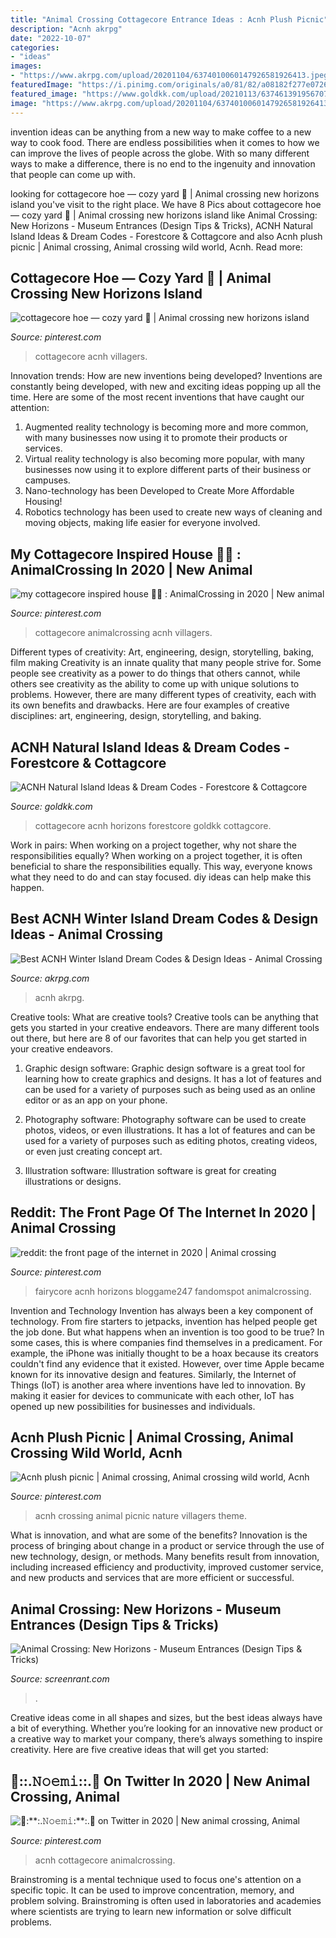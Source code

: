 ```yaml
---
title: "Animal Crossing Cottagecore Entrance Ideas : Acnh Plush Picnic"
description: "Acnh akrpg"
date: "2022-10-07"
categories:
- "ideas"
images:
- "https://www.akrpg.com/upload/20201104/6374010060147926581926413.jpeg"
featuredImage: "https://i.pinimg.com/originals/a0/81/82/a08182f277e072687563e253db60907f.png"
featured_image: "https://www.goldkk.com/upload/20210113/6374613919567078138146401.jpg"
image: "https://www.akrpg.com/upload/20201104/6374010060147926581926413.jpeg"
---
```



invention ideas can be anything from a new way to make coffee to a new way to cook food. There are endless possibilities when it comes to how we can improve the lives of people across the globe. With so many different ways to make a difference, there is no end to the ingenuity and innovation that people can come up with.

	

		
looking for cottagecore hoe — cozy yard 🌿 | Animal crossing new horizons island you've visit to the right place. We have 8 Pics about cottagecore hoe — cozy yard 🌿 | Animal crossing new horizons island like Animal Crossing: New Horizons - Museum Entrances (Design Tips &amp; Tricks), ACNH Natural Island Ideas &amp; Dream Codes - Forestcore &amp; Cottagcore and also Acnh plush picnic | Animal crossing, Animal crossing wild world, Acnh. Read more:
		
    
## Cottagecore Hoe — Cozy Yard 🌿 | Animal Crossing New Horizons Island

<img loading=lazy src="https://i.pinimg.com/originals/40/37/d7/4037d735dc6a17956b46d2280ff0bbec.jpg" onerror="this.onerror=null;this.src='https://tse3.mm.bing.net/th?id=OIP.Gh9ah4JZBQU5O-ptypXNGAHaE8&amp;pid=15.1';" alt="cottagecore hoe — cozy yard 🌿 | Animal crossing new horizons island">

_Source: pinterest.com_

>cottagecore acnh villagers. 

	

Innovation trends: How are new inventions being developed?
Inventions are constantly being developed, with new and exciting ideas popping up all the time. Here are some of the most recent inventions that have caught our attention:
1. Augmented reality technology is becoming more and more common, with many businesses now using it to promote their products or services.
2. Virtual reality technology is also becoming more popular, with many businesses now using it to explore different parts of their business or campuses.
3. Nano-technology has been Developed to Create More Affordable Housing!
4. Robotics technology has been used to create new ways of cleaning and moving objects, making life easier for everyone involved.

    
## My Cottagecore Inspired House 🍃🍄 : AnimalCrossing In 2020 | New Animal

<img loading=lazy src="https://i.pinimg.com/736x/56/5b/9a/565b9ab2e1031d650eb01114e3c8ac2e.jpg" onerror="this.onerror=null;this.src='https://tse4.mm.bing.net/th?id=OIP.dLEsqY3P05axustFK0rynAHaEK&amp;pid=15.1';" alt="my cottagecore inspired house 🍃🍄 : AnimalCrossing in 2020 | New animal">

_Source: pinterest.com_

>cottagecore animalcrossing acnh villagers. 

	

Different types of creativity: Art, engineering, design, storytelling, baking, film making
Creativity is an innate quality that many people strive for. Some people see creativity as a power to do things that others cannot, while others see creativity as the ability to come up with unique solutions to problems. However, there are many different types of creativity, each with its own benefits and drawbacks. Here are four examples of creative disciplines: art, engineering, design, storytelling, and baking.

    
## ACNH Natural Island Ideas &amp; Dream Codes - Forestcore &amp; Cottagcore

<img loading=lazy src="https://www.goldkk.com/upload/20210113/6374613919567078138146401.jpg" onerror="this.onerror=null;this.src='https://tse4.mm.bing.net/th?id=OIP.c-S-V5xV2nzXQHRQzv5UqgHaEK&amp;pid=15.1';" alt="ACNH Natural Island Ideas &amp; Dream Codes - Forestcore &amp; Cottagcore">

_Source: goldkk.com_

>cottagecore acnh horizons forestcore goldkk cottagcore. 

	

Work in pairs: When working on a project together, why not share the responsibilities equally?
When working on a project together, it is often beneficial to share the responsibilities equally. This way, everyone knows what they need to do and can stay focused. diy ideas can help make this happen.

    
## Best ACNH Winter Island Dream Codes &amp; Design Ideas - Animal Crossing

<img loading=lazy src="https://www.akrpg.com/upload/20201104/6374010060147926581926413.jpeg" onerror="this.onerror=null;this.src='https://tse1.mm.bing.net/th?id=OIP.0_4pVRphrbFsOxlRVLhPMQHaEK&amp;pid=15.1';" alt="Best ACNH Winter Island Dream Codes &amp; Design Ideas - Animal Crossing">

_Source: akrpg.com_

>acnh akrpg. 

	

Creative tools: What are creative tools?
Creative tools can be anything that gets you started in your creative endeavors. There are many different tools out there, but here are 8 of our favorites that can help you get started in your creative endeavors. 
1. Graphic design software: Graphic design software is a great tool for learning how to create graphics and designs. It has a lot of features and can be used for a variety of purposes such as being used as an online editor or as an app on your phone.

2. Photography software: Photography software can be used to create photos, videos, or even illustrations. It has a lot of features and can be used for a variety of purposes such as editing photos, creating videos, or even just creating concept art.

3. Illustration software: Illustration software is great for creating illustrations or designs.

    
## Reddit: The Front Page Of The Internet In 2020 | Animal Crossing

<img loading=lazy src="https://i.pinimg.com/originals/a0/81/82/a08182f277e072687563e253db60907f.png" onerror="this.onerror=null;this.src='https://tse1.mm.bing.net/th?id=OIP.PfXMUZQvKOAxeH_F2F6XIAHaEK&amp;pid=15.1';" alt="reddit: the front page of the internet in 2020 | Animal crossing">

_Source: pinterest.com_

>fairycore acnh horizons bloggame247 fandomspot animalcrossing. 

	

Invention and Technology
Invention has always been a key component of technology. From fire starters to jetpacks, invention has helped people get the job done. But what happens when an invention is too good to be true? In some cases, this is where companies find themselves in a predicament. For example, the iPhone was initially thought to be a hoax because its creators couldn't find any evidence that it existed. However, over time Apple became known for its innovative design and features. Similarly, the Internet of Things (IoT) is another area where inventions have led to innovation. By making it easier for devices to communicate with each other, IoT has opened up new possibilities for businesses and individuals.

    
## Acnh Plush Picnic | Animal Crossing, Animal Crossing Wild World, Acnh

<img loading=lazy src="https://i.pinimg.com/736x/0b/d2/45/0bd245ffa1c48dd38fac3d371de34071.jpg" onerror="this.onerror=null;this.src='https://tse3.mm.bing.net/th?id=OIP.hUvd-XK1xuRpVtqj-BNRigHaEK&amp;pid=15.1';" alt="Acnh plush picnic | Animal crossing, Animal crossing wild world, Acnh">

_Source: pinterest.com_

>acnh crossing animal picnic nature villagers theme. 

	

What is innovation, and what are some of the benefits?
Innovation is the process of bringing about change in a product or service through the use of new technology, design, or methods. Many benefits result from innovation, including increased efficiency and productivity, improved customer service, and new products and services that are more efficient or successful.

    
## Animal Crossing: New Horizons - Museum Entrances (Design Tips &amp; Tricks)

<img loading=lazy src="https://static3.srcdn.com/wordpress/wp-content/uploads/2020/05/Animal-Crossing-New-Horizons-Museum-Entrance.jpg" onerror="this.onerror=null;this.src='https://tse1.mm.bing.net/th?id=OIP.I8tWuH-maNO9ktsAjkFvKQHaDt&amp;pid=15.1';" alt="Animal Crossing: New Horizons - Museum Entrances (Design Tips &amp; Tricks)">

_Source: screenrant.com_

>. 

	

Creative ideas come in all shapes and sizes, but the best ideas always have a bit of everything. Whether you’re looking for an innovative new product or a creative way to market your company, there’s always something to inspire creativity. Here are five creative ideas that will get you started: 

    
## 🍃:**:.𝙽𝚘𝚎𝚖𝚒:**:.🍂 On Twitter In 2020 | New Animal Crossing, Animal

<img loading=lazy src="https://i.pinimg.com/originals/e4/b1/b5/e4b1b5bcc4b25e48b37834cd8618467c.jpg" onerror="this.onerror=null;this.src='https://tse1.mm.bing.net/th?id=OIP.ygdxfeNa_2YKg3EGBsmiewHaEK&amp;pid=15.1';" alt="🍃:**:.𝙽𝚘𝚎𝚖𝚒:**:.🍂 on Twitter in 2020 | New animal crossing, Animal">

_Source: pinterest.com_

>acnh cottagecore animalcrossing. 

	

Brainstroming is a mental technique used to focus one's attention on a specific topic. It can be used to improve concentration, memory, and problem solving. Brainstroming is often used in laboratories and academies where scientists are trying to learn new information or solve difficult problems.

